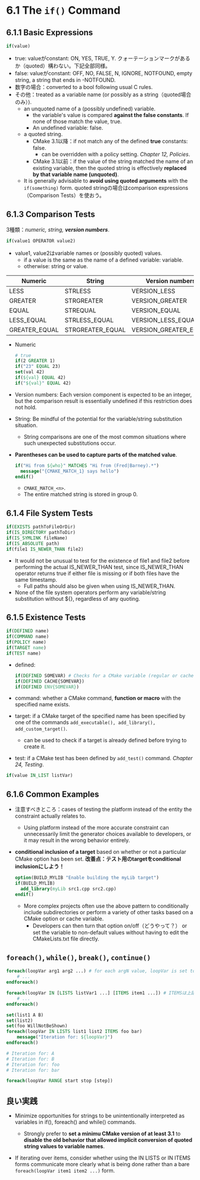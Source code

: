 # 6.1 The `if()` Command

## 6.1.1 Basic Expressions

```cmake
if(value)
```

- true: valueがconstant: ON, YES, TRUE, Y. クォーテーションマークがあるか（quoted）構わない。下記全部同様。
- false: valueがconstant: OFF, NO, FALSE, N, IGNORE, NOTFOUND, empty string, a string that ends in -NOTFOUND.
- 数字の場合：converted to a bool following usual C rules.
- その他：treated as a variable name (or possibly as a string（quoted場合のみ）).
  - an unquoted name of a (possibly undefined) variable.
    - the variable's value is compared **against the false constants**. If none of those match the value, true.
    - An undefined variable: false.
  - a quoted string.
    - CMake 3.1以降：if not match any of the defined **true** constants: false.
      - can be overridden with a policy setting. *Chapter 12, Policies*.
    - CMake 3.1以前：if the value of the string matched the name of an existing variable, then the quoted string is effectively **replaced by that variable name (unquoted)**.
  - It is generally advisable to **avoid using quoted arguments** with the `if(something)` form. quoted stringの場合はcomparison expressions（Comparison Tests）を使おう。

## 6.1.3 Comparison Tests

3種類：*numeric, string, **version numbers***.

```cmake
if(value1 OPERATOR value2)
```

- value1, value2はvariable names or (possibly quoted) values.
  - if a value is the same as the name of a defined variable: variable.
  - otherwise: string or value.

| Numeric       | String           | Version numbers       |
| ------------- | ---------------- | --------------------- |
| LESS          | STRLESS          | VERSION_LESS          |
| GREATER       | STRGREATER       | VERSION_GREATER       |
| EQUAL         | STREQUAL         | VERSION_EQUAL         |
| LESS_EQUAL    | STRLESS_EQUAL    | VERSION_LESS_EQUAL    |
| GREATER_EQUAL | STRGREATER_EQUAL | VERSION_GREATER_EQUAL |

- Numeric

  ```cmake
  # true
  if(2 GREATER 1)
  if("23" EQUAL 23)
  set(val 42)
  if(${val} EQUAL 42)
  if("${val}" EQUAL 42)
  ```

- Version numbers: Each version component is expected to be an integer, but the comparison result is essentially undefined if this restriction does not hold.
- String: Be mindful of the potential for the variable/string substitution situation.
  - String comparisons are one of the most common situations where such unexpected substitutions occur.

- **Parentheses can be used to capture parts of the matched value**.

  ```cmake
  if("Hi from ${who}" MATCHES "Hi from (Fred|Barney).*")
  	message("{CMAKE_MATCH_1} says hello")
  endif()
  ```

  - `CMAKE_MATCH_<n>`.
  - The entire matched string is stored in group 0.

## 6.1.4 File System Tests

```cmake
if(EXISTS pathToFileOrDir)
if(IS_DIRECTORY pathToDir)
if(IS_SYMLINK fileName)
if(IS_ABSOLUTE path)
if(file1 IS_NEWER_THAN file2)
```

- It would not be unusual to test for the existence of file1 and file2 before performing the actual IS_NEWER_THAN test, since IS_NEWER_THAN operator returns true if either file is missing or if both files have the same timestamp.
  - Full paths should also be given when using IS_NEWER_THAN.
- None of the file system operators perform any variable/string substitution without ${}, regardless of any quoting.

## 6.1.5 Existence Tests

```cmake
if(DEFINED name)
if(COMMAND name)
if(POLICY name)
if(TARGET name)
if(TEST name)
```

- defined:

  ```cmake
  if(DEFINED SOMEVAR) # Checks for a CMake variable (regular or cache)
  if(DEFINED CACHE{SOMEVAR})
  if(DEFINED ENV{SOMEVAR})
  ```

- command: whether a CMake command, **function or macro** with the specified name exists.
- target: if a CMake target of the specified name has been specified by one of the commands `add_executable(), add_library(), add_custom_target()`.
  - can be used to check if a target is already defined before trying to create it.
- test: if a CMake test has been defined by `add_test()` command. *Chapter 24, Testing*.

```cmake
if(value IN_LIST listVar)
```

## 6.1.6 Common Examples

- 注意すべきところ：cases of testing the platform instead of the entity the constraint actually relates to.
  - Using platform instead of the more accurate constraint can unnecessarily limit the generator choices available to developers, or it may result in the wrong behavior entirely.

- **conditional inclusion of a target** based on whether or not a particular CMake option has been set. **改善点：テスト用のtargetをconditional inclusionにしよう！**

  ```cmake
  option(BUILD_MYLIB "Enable building the myLib target")
  if(BUILD_MYLIB)
  	add_library(myLib src1.cpp src2.cpp)
  endif()
  ```

  - More complex projects often use the above pattern to conditionally include subdirectories or perform a variety of other tasks based on a CMake option or cache variable.
    - Developers can then turn that option on/off（どうやって？） or set the variable to non-default values without having to edit the CMakeLists.txt file directly.

## `foreach()`, `while()`, `break()`, `continue()`

```cmake
foreach(loopVar arg1 arg2 ...) # for each argN value, loopVar is set to that argument.
	# ...
endforeach()

foreach(loopVar IN [LISTS listVar1 ...] [ITEMS item1 ...]) # ITEMSは上記と同じ
	# ...
endforeach()
```

```cmake
set(list1 A B)
set(list2)
set(foo WillNotBeShown)
foreach(loopVar IN LISTS list1 list2 ITEMS foo bar)
	message("Iteration for: ${loopVar}")
endforeach()

# Iteration for: A
# Iteration for: B
# Iteration for: foo
# Iteration for: bar
```

```cmake
foreach(loopVar RANGE start stop [step])
```

## 良い実践

- Minimize opportunities for strings to be unintentionally interpreted as variables in if(), foreach() and while() commands.
  - Strongly prefer to **set a minimu CMake version of at least 3.1** to **disable the old behavior that allowed implicit conversion of quoted string values to variable names**.

- If iterating over items, consider whether using the IN LISTS or IN ITEMS forms communicate more clearly what is being done rather than a bare `foreach(loopVar item1 item2 ...)` form.
